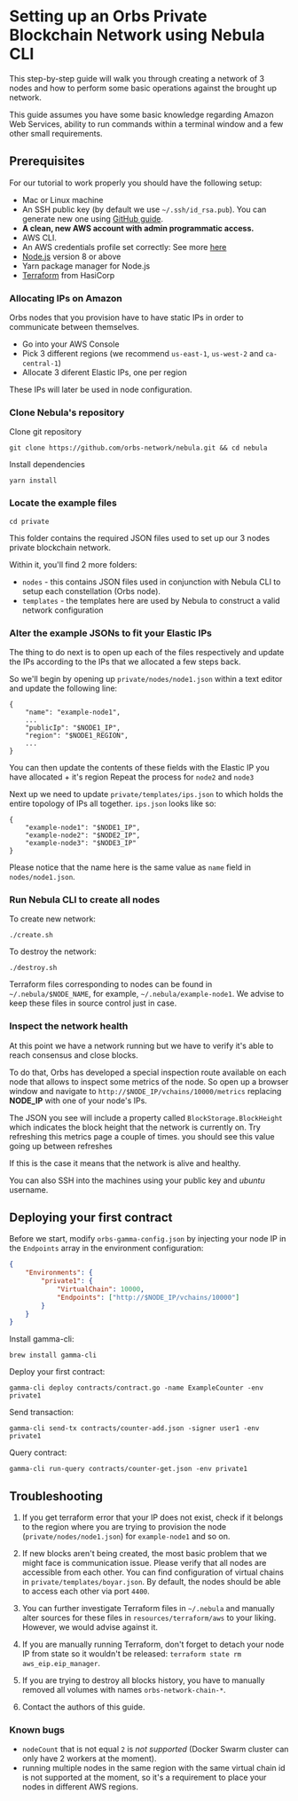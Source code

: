 # Setting up an Orbs Private Blockchain Network using Nebula CLI

This step-by-step guide will walk you through creating a network of 3 nodes
and how to perform some basic operations against the brought up network.

This guide assumes you have some basic knowledge regarding Amazon Web Services, ability to run commands within a terminal window and a few other small requirements.

## Prerequisites

For our tutorial to work properly you should have the following setup:

- Mac or Linux machine
- An SSH public key (by default we use `~/.ssh/id_rsa.pub`). You can generate new one using [GitHub guide](https://help.github.com/articles/generating-a-new-ssh-key-and-adding-it-to-the-ssh-agent/).
- **A clean, new AWS account with admin programmatic access.**
- AWS CLI.
- An AWS credentials profile set correctly:
  See more [here](https://docs.aws.amazon.com/cli/latest/userguide/cli-configure-profiles.html)
- [Node.js](https://nodejs.org/en/) version 8 or above
- Yarn package manager for Node.js
- [Terraform](https://www.terraform.io/downloads.html) from HasiCorp

### Allocating IPs on Amazon

Orbs nodes that you provision have to have static IPs in order to communicate between themselves.

- Go into your AWS Console
- Pick 3 different regions (we recommend `us-east-1`, `us-west-2` and `ca-central-1`)
- Allocate 3 diferent Elastic IPs, one per region

These IPs will later be used in node configuration.

### Clone Nebula's repository

Clone git repository

    git clone https://github.com/orbs-network/nebula.git && cd nebula

Install dependencies

    yarn install

### Locate the example files

    cd private

This folder contains the required JSON files used to set up our 3 nodes private blockchain network.

Within it, you'll find 2 more folders:

- `nodes` - this contains JSON files used in conjunction with Nebula CLI to setup each constellation (Orbs node).
- `templates` - the templates here are used by Nebula to construct a valid network configuration

### Alter the example JSONs to fit your Elastic IPs

The thing to do next is to open up each of the files respectively and update the IPs
according to the IPs that we allocated a few steps back.

So we'll begin by opening up `private/nodes/node1.json` within a text editor and update the following line:

    {
        "name": "example-node1",
        ...
        "publicIp": "$NODE1_IP",
        "region": "$NODE1_REGION",
        ...
    }

You can then update the contents of these fields with the Elastic IP you have allocated + it's region
Repeat the process for `node2` and `node3`

Next up we need to update `private/templates/ips.json` to which holds the entire topology of IPs all together.
`ips.json` looks like so:

    {
        "example-node1": "$NODE1_IP",
        "example-node2": "$NODE2_IP",
        "example-node3": "$NODE3_IP"
    }

Please notice that the name here is the same value as `name` field in `nodes/node1.json`.

### Run Nebula CLI to create all nodes

To create new network:

    ./create.sh

To destroy the network:

    ./destroy.sh

Terraform files corresponding to nodes can be found in `~/.nebula/$NODE_NAME`, for example, `~/.nebula/example-node1`. We advise to keep these files in source control just in case.

### Inspect the network health

At this point we have a network running but we have to verify it's able to reach consensus and close blocks.

To do that, Orbs has developed a special inspection route available on each node that allows to inspect some metrics
of the node. So open up a browser window and navigate to `http://$NODE_IP/vchains/10000/metrics` replacing __NODE_IP__ with 
one of your node's IPs.

The JSON you see will include a property called `BlockStorage.BlockHeight` which indicates the block height that the network is currently on.
Try refreshing this metrics page a couple of times. you should see this value going up between refreshes

If this is the case it means that the network is alive and healthy.

You can also SSH into the machines using your public key and *ubuntu* username.

## Deploying your first contract

Before we start, modify `orbs-gamma-config.json` by injecting your node IP in the `Endpoints` array in the environment configuration:

```json
{
    "Environments": {
        "private1": {
            "VirtualChain": 10000,
            "Endpoints": ["http://$NODE_IP/vchains/10000"]
        }
    }
}
```

Install gamma-cli:

    brew install gamma-cli

Deploy your first contract:

    gamma-cli deploy contracts/contract.go -name ExampleCounter -env private1

Send transaction:

    gamma-cli send-tx contracts/counter-add.json -signer user1 -env private1

Query contract:

    gamma-cli run-query contracts/counter-get.json -env private1

## Troubleshooting

1. If you get terraform error that your IP does not exist, check if it belongs to the region where you are trying to provision the node (`private/nodes/node1.json`) for `example-node1` and so on.

2. If new blocks aren't being created, the most basic problem that we might face is communication issue. Please verify that all nodes are accessible from each other. You can find configuration of virtual chains in `private/templates/boyar.json`. By default, the nodes should be able to access each other via port `4400`.

3. You can further investigate Terraform files in `~/.nebula` and manually alter sources for these files in `resources/terraform/aws` to your liking. However, we would advise against it.

4. If you are manually running Terraform, don't forget to detach your node IP from state so it wouldn't be released: `terraform state rm aws_eip.eip_manager`.

5. If you are trying to destroy all blocks history, you have to manually removed all volumes with names `orbs-network-chain-*`.

6. Contact the authors of this guide.

### Known bugs

- `nodeCount` that is not equal `2` is *not supported* (Docker Swarm cluster can only have 2 workers at the moment).
- running multiple nodes in the same region with the same virtual chain id is not supported at the moment, so it's a requirement to place your nodes in different AWS regions.

